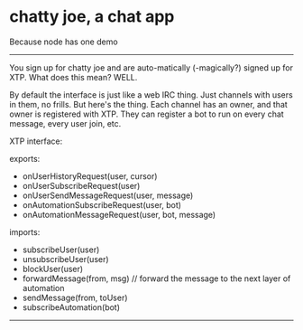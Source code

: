 # chatty joe, a chat app

Because node has one demo

---

You sign up for chatty joe and are auto-matically (-magically?) signed up for
XTP. What does this mean? WELL.

By default the interface is just like a web IRC thing. Just channels with users
in them, no frills. But here's the thing. Each channel has an owner, and that
owner is registered with XTP. They can register a bot to run on every chat
message, every user join, etc.

XTP interface:

exports:

- onUserHistoryRequest(user, cursor)
- onUserSubscribeRequest(user)
- onUserSendMessageRequest(user, message)
- onAutomationSubscribeRequest(user, bot)
- onAutomationMessageRequest(user, bot, message)

imports:

- subscribeUser(user)
- unsubscribeUser(user)
- blockUser(user)
- forwardMessage(from, msg) // forward the message to the next layer of automation
- sendMessage(from, toUser)
- subscribeAutomation(bot)

---


